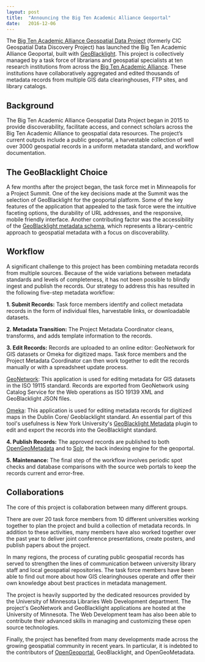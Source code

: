 ```yaml
---
layout: post
title:  "Announcing the Big Ten Academic Alliance Geoportal"
date:   2016-12-06
---
```


The [Big Ten Academic Alliance Geospatial Data Project](https://z.umn.edu/btaagdp) (formerly CIC Geospatial Data Discovery Project) has launched the Big Ten Academic Alliance Geoportal, built with [GeoBlacklight](http://geoblacklight.org/). This project is collectively managed by a task force of librarians and geospatial specialists at ten research institutions from across the [Big Ten Academic Alliance](http://www.btaa.org/). These institutions have collaboratively aggregated and edited thousands of metadata records from multiple GIS data clearinghouses, FTP sites, and library catalogs.

## Background
The Big Ten Academic Alliance Geospatial Data Project began in 2015 to provide discoverability, facilitate access, and connect scholars across the Big Ten Academic Alliance to geospatial data resources. The project’s current outputs include a public geoportal, a harvestable collection of well over 3000 geospatial records in a uniform metadata standard, and workflow documentation.  

## The GeoBlacklight Choice
A few months after the project began, the task force met in Minneapolis for a Project Summit. One of the key decisions made at the Summit was the selection of GeoBlacklight for the geoportal platform. Some of the key features of the application that appealed to the task force were the intuitive faceting options, the durability of URL addresses, and the responsive, mobile friendly interface.  Another contributing factor was the accessibility of the [GeoBlacklight metadata schema](https://github.com/geoblacklight/geoblacklight-schema), which represents a library-centric approach to geospatial metadata with a focus on discoverability.

## Workflow
A significant challenge to this project has been combining metadata records from multiple sources. Because of the wide variations between metadata standards and levels of completeness, it has not been possible to blindly ingest and publish the records.  Our strategy to address this has resulted in the following five-step metadata workflow:

 **1. Submit Records:** Task force members identify and collect metadata records in the form of individual files, harvestable links, or downloadable datasets.

 **2. Metadata Transition:** The Project Metadata Coordinator cleans, transforms, and adds template information to the records.

 **3. Edit Records:** Records are uploaded to an online editor: GeoNetwork for GIS datasets or Omeka for digitized maps. Task force members and the Project Metadata Coordinator can then work together to edit the records manually or with a spreadsheet update process.

[GeoNetwork](http://geonetwork-opensource.org/): This application is used for editing metadata for GIS datasets in the ISO 19115 standard. Records are exported from GeoNetwork using Catalog Service for the Web operations as ISO 19139 XML and GeoBlacklight JSON files.  

[Omeka](http://omeka.org/): This application is used for editing metadata records for digitized maps in the Dublin Core/ Geoblacklight standard.  An essential part of this tool's usefulness is New York University's [GeoBlacklight Metadata](https://github.com/sgbalogh/omeka_GeoBlacklightMetadata-JSON) plugin to edit and export the records into the GeoBlacklight standard.

**4. Publish Records:** The approved records are published to both [OpenGeoMetadata](https://github.com/OpenGeoMetadata) and to [Solr](http://lucene.apache.org/solr/), the back indexing engine for the geoportal.

**5. Maintenance:** The final step of the workflow involves periodic spot checks and database comparisons with the source web portals to keep the records current and error-free.

## Collaborations

 The core of this project is collaboration between many different groups.  

 There are over 20 task force members from 10 different universities working together to plan the project and build a collection of metadata records. In addition to these activities, many members have also worked together over the past year to deliver joint conference presentations, create posters, and publish papers about the project.

 In many regions, the process of curating public geospatial records has served to strengthen the lines of communication between university library staff and local geospatial repositories.  The task force members have been able to find out more about how GIS clearinghouses operate and offer their own knowledge about best practices in metadata management.

 The project is heavily supported by the dedicated resources provided by the University of Minnesota Libraries Web Development department. The project's GeoNetwork and GeoBlacklight applications are hosted at the University of Minnesota. The Web Development team has also been able to contribute their advanced skills in managing and customizing these open source technologies.

 Finally, the project has benefited from many developments made across the growing geospatial community in recent years. In particular, it is indebted to the contributors of [OpenGeoportal](http://opengeoportal.org/),  GeoBlacklight, and OpenGeoMetadata.
